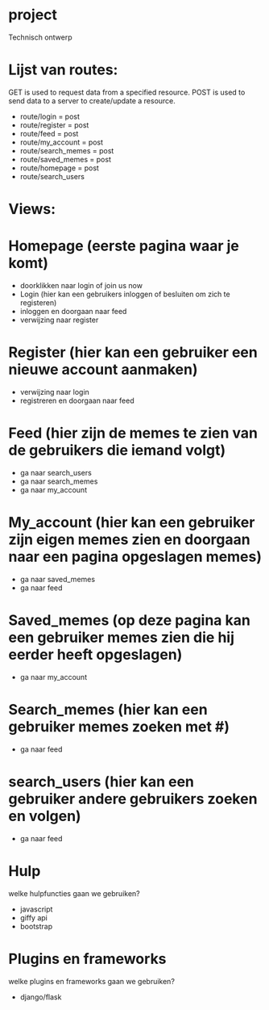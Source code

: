 # project
Technisch ontwerp

# Lijst van routes:

GET is used to request data from a specified resource.
POST is used to send data to a server to create/update a resource.
- route/login = post
- route/register = post
- route/feed = post
- route/my_account = post
- route/search_memes = post
- route/saved_memes = post
- route/homepage = post
- route/search_users

# Views:

# Homepage (eerste pagina waar je komt)
- doorklikken naar login of join us now
- Login (hier kan een gebruikers inloggen of besluiten om zich te registeren)
- inloggen en doorgaan naar feed
- verwijzing naar register
# Register (hier kan een gebruiker een nieuwe account aanmaken)
- verwijzing naar login
- registreren en doorgaan naar feed
# Feed (hier zijn de memes te zien van de gebruikers die iemand volgt)
- ga naar search_users
- ga naar search_memes
- ga naar my_account
# My_account (hier kan een gebruiker zijn eigen memes zien en doorgaan naar een pagina opgeslagen memes)
- ga naar saved_memes
- ga naar feed
# Saved_memes (op deze pagina kan een gebruiker memes zien die hij eerder heeft opgeslagen)
- ga naar my_account
# Search_memes (hier kan een gebruiker memes zoeken met #)
- ga naar feed
# search_users (hier kan een gebruiker andere gebruikers zoeken en volgen)
- ga naar feed

# Hulp
welke hulpfuncties gaan we gebruiken?
- javascript
- giffy api
- bootstrap

# Plugins en frameworks
welke plugins en frameworks gaan we gebruiken?
- django/flask
